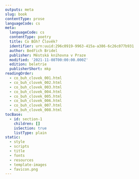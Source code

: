 ```yaml
---
outputs: meta
slug: book
contentType: prose
languageCode: cs
meta:
  languageCode: cs
  contentType: poetry
  title: Co Bůh? Člověk?
  identifier: urn:uuid:296c0919-9963-415a-a386-6c26c077b931
  author: Bedřich Bridel
  publisher: Městská knihovna v Praze
  modified: '2021-11-08T00:00:00.000Z'
  edition: beletrie
  publisherShort: mkp
readingOrder:
  - co_buh_clovek_001.html
  - co_buh_clovek_002.html
  - co_buh_clovek_003.html
  - co_buh_clovek_004.html
  - co_buh_clovek_005.html
  - co_buh_clovek_006.html
  - co_buh_clovek_007.html
  - co_buh_clovek_008.html
tocBase:
  - id: section-1
    children: []
    isSection: true
    listType: plain
static:
  - style
  - scripts
  - title
  - fonts
  - resources
  - template-images
  - favicon.png
---
```

